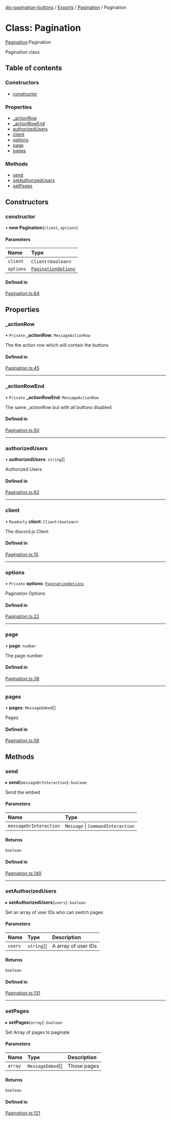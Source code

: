 [djs-pagination-buttons](../README.md) / [Exports](../modules.md) / [Pagination](../modules/Pagination.md) / Pagination

# Class: Pagination

[Pagination](../modules/Pagination.md).Pagination

Pagination class

## Table of contents

### Constructors

- [constructor](Pagination.Pagination-1.md#constructor)

### Properties

- [\_actionRow](Pagination.Pagination-1.md#_actionrow)
- [\_actionRowEnd](Pagination.Pagination-1.md#_actionrowend)
- [authorizedUsers](Pagination.Pagination-1.md#authorizedusers)
- [client](Pagination.Pagination-1.md#client)
- [options](Pagination.Pagination-1.md#options)
- [page](Pagination.Pagination-1.md#page)
- [pages](Pagination.Pagination-1.md#pages)

### Methods

- [send](Pagination.Pagination-1.md#send)
- [setAuthorizedUsers](Pagination.Pagination-1.md#setauthorizedusers)
- [setPages](Pagination.Pagination-1.md#setpages)

## Constructors

### constructor

• **new Pagination**(`client`, `options`)

#### Parameters

| Name | Type |
| :------ | :------ |
| `client` | `Client`<`boolean`\> |
| `options` | [`PaginationOptions`](../interfaces/types.PaginationOptions.md) |

#### Defined in

[Pagination.ts:64](https://github.com/Welcome-Bot/discord-pagination/blob/4857e25/src/Pagination.ts#L64)

## Properties

### \_actionRow

• `Private` **\_actionRow**: `MessageActionRow`

The the action row which will contain the buttons

#### Defined in

[Pagination.ts:45](https://github.com/Welcome-Bot/discord-pagination/blob/4857e25/src/Pagination.ts#L45)

___

### \_actionRowEnd

• `Private` **\_actionRowEnd**: `MessageActionRow`

The same _actionRow but with all buttons disabled

#### Defined in

[Pagination.ts:50](https://github.com/Welcome-Bot/discord-pagination/blob/4857e25/src/Pagination.ts#L50)

___

### authorizedUsers

• **authorizedUsers**: `string`[]

Authorized Users

#### Defined in

[Pagination.ts:62](https://github.com/Welcome-Bot/discord-pagination/blob/4857e25/src/Pagination.ts#L62)

___

### client

• `Readonly` **client**: `Client`<`boolean`\>

The discord.js Client

#### Defined in

[Pagination.ts:15](https://github.com/Welcome-Bot/discord-pagination/blob/4857e25/src/Pagination.ts#L15)

___

### options

• `Private` **options**: [`PaginationOptions`](../interfaces/types.PaginationOptions.md)

Pagination Options

#### Defined in

[Pagination.ts:22](https://github.com/Welcome-Bot/discord-pagination/blob/4857e25/src/Pagination.ts#L22)

___

### page

• **page**: `number`

The page number

#### Defined in

[Pagination.ts:38](https://github.com/Welcome-Bot/discord-pagination/blob/4857e25/src/Pagination.ts#L38)

___

### pages

• **pages**: `MessageEmbed`[]

Pages

#### Defined in

[Pagination.ts:56](https://github.com/Welcome-Bot/discord-pagination/blob/4857e25/src/Pagination.ts#L56)

## Methods

### send

▸ **send**(`messageOrInteraction`): `boolean`

Send the embed

#### Parameters

| Name | Type |
| :------ | :------ |
| `messageOrInteraction` | `Message` \| `CommandInteraction` |

#### Returns

`boolean`

#### Defined in

[Pagination.ts:140](https://github.com/Welcome-Bot/discord-pagination/blob/4857e25/src/Pagination.ts#L140)

___

### setAuthorizedUsers

▸ **setAuthorizedUsers**(`users`): `boolean`

Set an array of user IDs who can switch pages

#### Parameters

| Name | Type | Description |
| :------ | :------ | :------ |
| `users` | `string`[] | A array of user IDs |

#### Returns

`boolean`

#### Defined in

[Pagination.ts:131](https://github.com/Welcome-Bot/discord-pagination/blob/4857e25/src/Pagination.ts#L131)

___

### setPages

▸ **setPages**(`array`): `boolean`

Set Array of pages to paginate

#### Parameters

| Name | Type | Description |
| :------ | :------ | :------ |
| `array` | `MessageEmbed`[] | Those pages |

#### Returns

`boolean`

#### Defined in

[Pagination.ts:121](https://github.com/Welcome-Bot/discord-pagination/blob/4857e25/src/Pagination.ts#L121)
